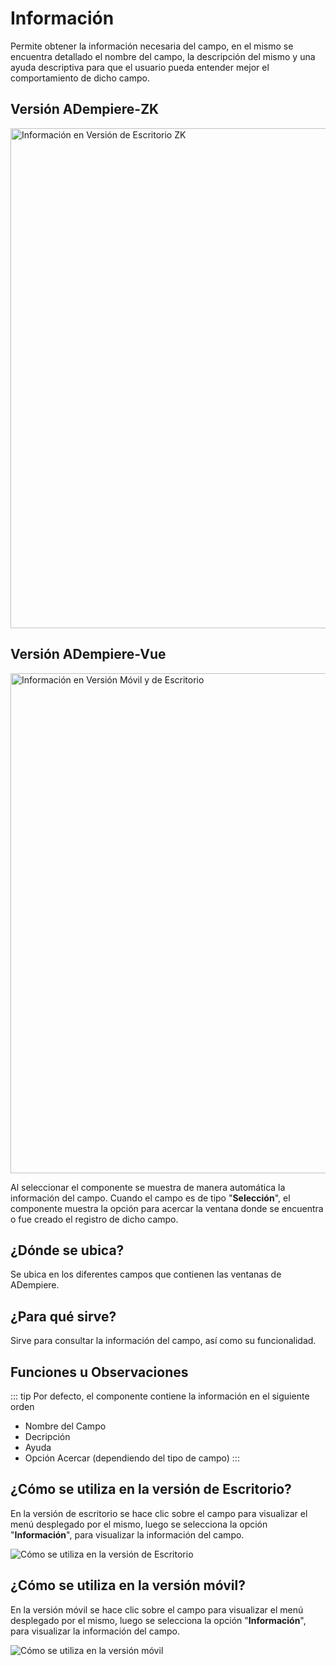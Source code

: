 # Información

Permite obtener la información necesaria del campo, en el mismo se encuentra detallado el nombre del campo, la descripción del mismo y una ayuda descriptiva para que el usuario pueda entender mejor el comportamiento de dicho campo.

## Versión ADempiere-ZK

<img :src="$withBase('/images/components/information/zk-desktop-version-information.png')" alt="Información en Versión de Escritorio ZK" width="800px">

## Versión ADempiere-Vue

<img :src="$withBase('/images/components/information/ui-version-information.png')" alt="Información en Versión Móvil y de Escritorio" width="800px">

Al seleccionar el componente se muestra de manera automática la información del campo. Cuando el campo es de tipo "**Selección**", el componente muestra la opción para acercar la ventana donde se encuentra o fue creado el registro de dicho campo.

## ¿Dónde se ubica?

Se ubica en los diferentes campos que contienen las ventanas de ADempiere.

## ¿Para qué sirve?

Sirve para consultar la información del campo, así como su funcionalidad.

## Funciones u Observaciones

::: tip
Por defecto, el componente contiene la información en el siguiente orden

  - Nombre del Campo
  - Decripción
  - Ayuda
  - Opción Acercar (dependiendo del tipo de campo)
:::

## ¿Cómo se utiliza en la versión de Escritorio?

En la versión de escritorio se hace clic sobre el campo para visualizar el menú desplegado por el mismo, luego se selecciona la opción "**Información**", para visualizar la información del campo.

![Cómo se utiliza en la versión de Escritorio]('/images/components/information/how-to-use-it-in-the-desktop-version.gif' "Cómo se utiliza en la versión de Escritorio")

## ¿Cómo se utiliza en la versión móvil?

En la versión móvil se hace clic sobre el campo para visualizar el menú desplegado por el mismo, luego se selecciona la opción "**Información**", para visualizar la información del campo.

![Cómo se utiliza en la versión móvil]('/images/components/information/how-to-use-it-in-the-mobile-version.gif' "Cómo se utiliza en la versión móvil")


